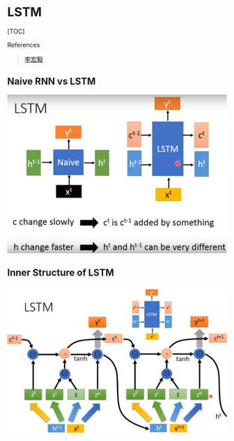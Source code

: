 LSTM
===

[TOC]

References
> [李宏毅](https://www.youtube.com/watch?v=IzHoNwlCGnE&index=1&list=PLJV_el3uVTsPMxPbjeX7PicgWbY7F8wW9)

## Naive RNN vs LSTM

![Naive RNN vs LSTM](naiveRNN_vs_LSTM.png)

## Inner Structure of LSTM 
![](inner_structure_of_LSTM.png)
